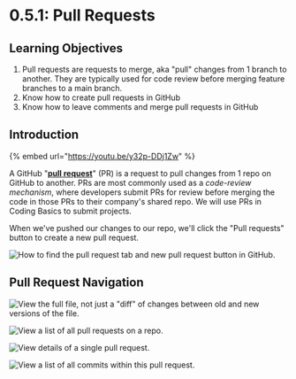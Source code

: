 # 0.5.1: Pull Requests

## Learning Objectives

1. Pull requests are requests to merge, aka "pull" changes from 1 branch to another. They are typically used for code review before merging feature branches to a main branch.
2. Know how to create pull requests in GitHub
3. Know how to leave comments and merge pull requests in GitHub

## Introduction

{% embed url="https://youtu.be/y32p-DDj1Zw" %}

A GitHub "[**pull request**](https://docs.github.com/en/free-pro-team@latest/github/collaborating-with-issues-and-pull-requests/about-pull-requests)" (PR) is a request to pull changes from 1 repo on GitHub to another. PRs are most commonly used as a _code-review mechanism_, where developers submit PRs for review before merging the code in those PRs to their company's shared repo. We will use PRs in Coding Basics to submit projects.

When we've pushed our changes to our repo, we'll click the "Pull requests" button to create a new pull request.

![How to find the pull request tab and new pull request button in GitHub.](../.gitbook/assets/screen-shot-2020-08-19-at-10.23.25-pm%20\(1\).png)

## Pull Request Navigation

![View the full file, not just a "diff" of changes between old and new versions of the file.](../.gitbook/assets/screen-shot-2020-09-22-at-9.14.16-pm.png)

![View a list of all pull requests on a repo.](../.gitbook/assets/screen-shot-2020-09-22-at-9.15.17-pm.png)

![View details of a single pull request.](../.gitbook/assets/screen-shot-2020-09-22-at-9.16.06-pm.png)

![View a list of all commits within this pull request.](../.gitbook/assets/screen-shot-2020-09-22-at-9.18.14-pm.png)
